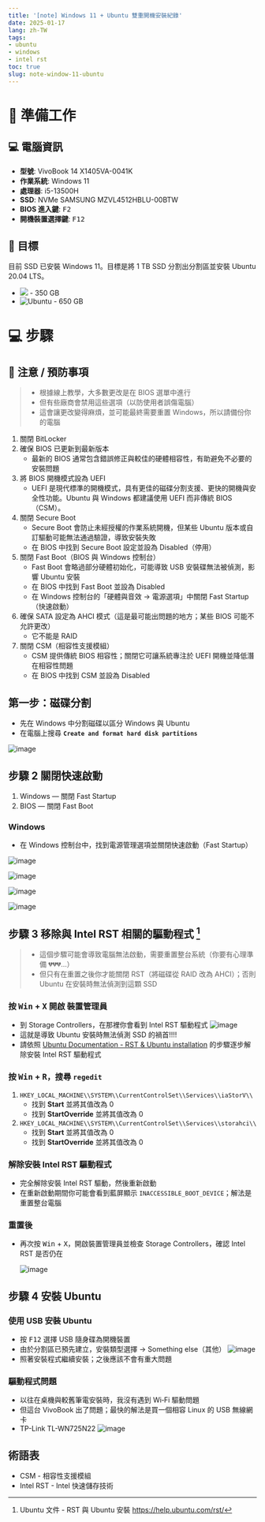 ```yaml
---
title: '[note] Windows 11 + Ubuntu 雙重開機安裝紀錄'
date: 2025-01-17
lang: zh-TW
tags:
- ubuntu
- windows
- intel rst
toc: true
slug: note-window-11-ubuntu
---
```


# 🎒 準備工作

## 💻 電腦資訊

- **型號**: VivoBook 14 X1405VA-0041K
- **作業系統**: Windows 11
- **處理器**: i5-13500H
- **SSD**: NVMe SAMSUNG MZVL4512HBLU-00BTW
- **BIOS 進入鍵**: <kbd>F2</kbd>
- **開機裝置選擇鍵**: <kbd>F12</kbd>

<!-- more -->

## 🎯 目標

目前 SSD 已安裝 Windows 11。目標是將 1 TB SSD 分割出分割區並安裝 Ubuntu 20.04 LTS。

- ![](https://img.shields.io/badge/Windows_11-0078d4?style=for-the-badge&logo=windows-11&logoColor=white) - 350 GB
- ![Ubuntu](https://img.shields.io/badge/Ubuntu%2020.04%20LTS-E95420?style=for-the-badge&logo=ubuntu&logoColor=white) - 650 GB

<!-- - BIOS latest version
- Secure Boot disabled
- Fast Boot disabled
- CSM disabled
- Use UEFI
- In BIOS SATA Configuration confirm AHCI format -->

# 💻 步驟

## 🚨 注意 / 預防事項

> - 根據線上教學，大多數更改是在 BIOS 選單中進行
> - 但有些廠商會禁用這些選項（以防使用者誤傷電腦）
> - 這會讓更改變得麻煩，並可能最終需要重置 Windows，所以請備份你的電腦

1. 關閉 BitLocker
2. 確保 BIOS 已更新到最新版本
   - 最新的 BIOS 通常包含錯誤修正與較佳的硬體相容性，有助避免不必要的安裝問題
3. 將 BIOS 開機模式設為 UEFI
   - UEFI 是現代標準的開機模式，具有更佳的磁碟分割支援、更快的開機與安全性功能。Ubuntu 與 Windows 都建議使用 UEFI 而非傳統 BIOS（CSM）。
4. 關閉 Secure Boot
   - Secure Boot 會防止未經授權的作業系統開機，但某些 Ubuntu 版本或自訂驅動可能無法通過驗證，導致安裝失敗
   - 在 BIOS 中找到 Secure Boot 設定並設為 Disabled（停用）
5. 關閉 Fast Boot（BIOS 與 Windows 控制台）
   - Fast Boot 會略過部分硬體初始化，可能導致 USB 安裝碟無法被偵測，影響 Ubuntu 安裝
   - 在 BIOS 中找到 Fast Boot 並設為 Disabled
   - 在 Windows 控制台的「硬體與音效 → 電源選項」中關閉 Fast Startup（快速啟動）
6. 確保 SATA 設定為 AHCI 模式（這是最可能出問題的地方；某些 BIOS 可能不允許更改）
   - 它不能是 RAID
7. 關閉 CSM（相容性支援模組）
   - CSM 提供傳統 BIOS 相容性；關閉它可讓系統專注於 UEFI 開機並降低潛在相容性問題
   - 在 BIOS 中找到 CSM 並設為 Disabled

## 第一步：磁碟分割

- 先在 Windows 中分割磁碟以區分 Windows 與 Ubuntu
- 在電腦上搜尋 **`Create and format hard disk partitions`**

![image](https://hackmd.io/_uploads/Bytew2Ovke.png)

## 步驟 2 關閉快速啟動

1. Windows — 關閉 Fast Startup
2. BIOS — 關閉 Fast Boot

### Windows

- 在 Windows 控制台中，找到電源管理選項並關閉快速啟動（Fast Startup）

![image](https://hackmd.io/_uploads/SkOjV2_vkl.png)

![image](https://hackmd.io/_uploads/H19EHbqDyl.png)

![image](https://hackmd.io/_uploads/S1bSHZ9w1x.png)

![image](https://hackmd.io/_uploads/ry4Er2_Dkx.png)

## 步驟 3 移除與 Intel RST 相關的驅動程式 [^ubuntu_rst]

> - 這個步驟可能會導致電腦無法啟動，需要重置整台系統（你要有心理準備 💔💔💔...）
> - 但只有在重置之後你才能關閉 RST（將磁碟從 RAID 改為 AHCI）；否則 Ubuntu 在安裝時無法偵測到這顆 SSD

### 按 <kbd>Win</kbd> + <kbd>X</kbd> 開啟 裝置管理員

- 到 Storage Controllers，在那裡你會看到 Intel RST 驅動程式
   ![image](https://hackmd.io/_uploads/HyamMTuvyl.png)
- 這就是導致 Ubuntu 安裝時無法偵測 SSD 的禍首!!!!
- 請依照 [Ubuntu Documentation - RST & Ubuntu installation](https://help.ubuntu.com/rst/) 的步驟逐步解除安裝 Intel RST 驅動程式


### 按 <kbd>Win</kbd> + <kbd>R</kbd>，搜尋 `regedit`

1. `HKEY_LOCAL_MACHINE\\SYSTEM\\CurrentControlSet\\Services\\iaStorV\\`
   - 找到 **Start** 並將其值改為 0
   - 找到 **StartOverride** 並將其值改為 0
2. `HKEY_LOCAL_MACHINE\\SYSTEM\\CurrentControlSet\\Services\\storahci\\`
   - 找到 **Start** 並將其值改為 0
   - 找到 **StartOverride** 並將其值改為 0

### 解除安裝 Intel RST 驅動程式

- 完全解除安裝 Intel RST 驅動，然後重新啟動
- 在重新啟動期間你可能會看到藍屏顯示 `INACCESSIBLE_BOOT_DEVICE`；解法是重置整台電腦

### 重置後

- 再次按 <kbd>Win</kbd> + <kbd>X</kbd>，開啟裝置管理員並檢查 Storage Controllers，確認 Intel RST 是否仍在

    ![image](https://hackmd.io/_uploads/r1qe9f5DJx.png)

## 步驟 4 安裝 Ubuntu

### 使用 USB 安裝 Ubuntu

- 按 <kbd>F12</kbd> 選擇 USB 隨身碟為開機裝置
- 由於分割區已預先建立，安裝類型選擇 → Something else（其他）
    ![image](https://hackmd.io/_uploads/rJstz95P1e.png)
- 照著安裝程式繼續安裝；之後應該不會有重大問題

### 驅動程式問題

- 以往在桌機與較舊筆電安裝時，我沒有遇到 Wi‑Fi 驅動問題
- 但這台 VivoBook 出了問題；最快的解法是買一個相容 Linux 的 USB 無線網卡
- TP-Link TL-WN725N22
![image](https://hackmd.io/_uploads/SJfbN55PJe.png)


## 術語表
- CSM - 相容性支援模組
- Intel RST - Intel 快速儲存技術

[^ubuntu_rst]: Ubuntu 文件 - RST 與 Ubuntu 安裝
https://help.ubuntu.com/rst/
